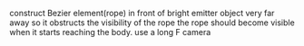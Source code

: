 construct Bezier element(rope) in front of bright emitter object very far away so it obstructs the visibility of the rope
the rope should become visible when it starts reaching the body.
use a long F camera
